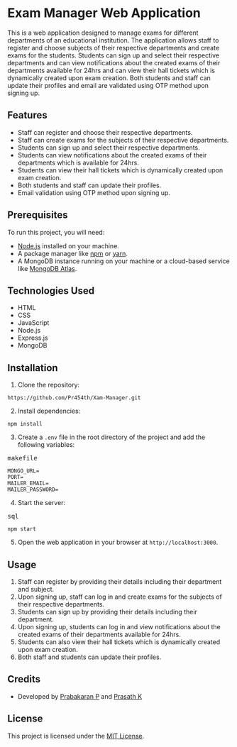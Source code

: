 # Exam Manager Web Application

This is a web application designed to manage exams for different departments of an educational institution. The application allows staff to register and choose subjects of their respective departments and create exams for the students. Students can sign up and select their respective departments and can view notifications about the created exams of their departments available for 24hrs and can view their hall tickets which is dynamically created upon exam creation. Both students and staff can update their profiles and email are validated using OTP method upon signing up.

## Features

* Staff can register and choose their respective departments.
* Staff can create exams for the subjects of their respective departments.
* Students can sign up and select their respective departments.
* Students can view notifications about the created exams of their departments which is available for 24hrs.
* Students can view their hall tickets which is dynamically created upon exam creation.
* Both students and staff can update their profiles.
* Email validation using OTP method upon signing up.

## Prerequisites

To run this project, you will need:

* [Node.js](https://nodejs.org/) installed on your machine.
* A package manager like [npm](https://www.npmjs.com/) or [yarn](https://yarnpkg.com/).
* A MongoDB instance running on your machine or a cloud-based service like [MongoDB Atlas](https://www.mongodb.com/cloud/atlas).

## Technologies Used

* HTML
* CSS
* JavaScript
* Node.js
* Express.js
* MongoDB

## Installation

1. Clone the repository:

<pre><div class="bg-black mb-4 rounded-md"><div class="p-4 overflow-y-auto"><code class="!whitespace-pre hljs language-bash">https://github.com/Pr454th/Xam-Manager.git
</code></div></div></pre>

2. Install dependencies:

<pre><div class="bg-black mb-4 rounded-md"><div class="p-4 overflow-y-auto"><code class="!whitespace-pre hljs">npm install
</code></div></div></pre>

3. Create a `.env` file in the root directory of the project and add the following variables:

<pre><div class="bg-black mb-4 rounded-md"><div class="flex items-center relative text-gray-200 bg-gray-800 px-4 py-2 text-xs font-sans"><span class="">makefile</span></div></div></pre>

<pre><div class="bg-black mb-4 rounded-md"><div class="p-4 overflow-y-auto"><code class="!whitespace-pre hljs language-makefile">MONGO_URL=<your-mongodb-connection-string>
PORT=<your-secret-key>
MAILER_EMAIL=<your-email-address>
MAILER_PASSWORD=<your-email-password>
</code></div></div></pre>

4. Start the server:

<pre><div class="bg-black mb-4 rounded-md"><div class="flex items-center relative text-gray-200 bg-gray-800 px-4 py-2 text-xs font-sans"><span class="">sql</span></div></div></pre>

<pre><div class="bg-black mb-4 rounded-md"><div class="p-4 overflow-y-auto"><code class="!whitespace-pre hljs language-sql">npm start
</code></div></div></pre>

5. Open the web application in your browser at `http://localhost:3000`.

## Usage

1. Staff can register by providing their details including their department and subject.
2. Upon signing up, staff can log in and create exams for the subjects of their respective departments.
3. Students can sign up by providing their details including their department.
4. Upon signing up, students can log in and view notifications about the created exams of their departments available for 24hrs.
5. Students can also view their hall tickets which is dynamically created upon exam creation.
6. Both staff and students can update their profiles.

## Credits

* Developed by [Prabakaran P](https://github.com/Prabakaran2712) and [Prasath K](https://github.com/Pr454th)

## License

This project is licensed under the [MIT License](https://opensource.org/licenses/MIT).
